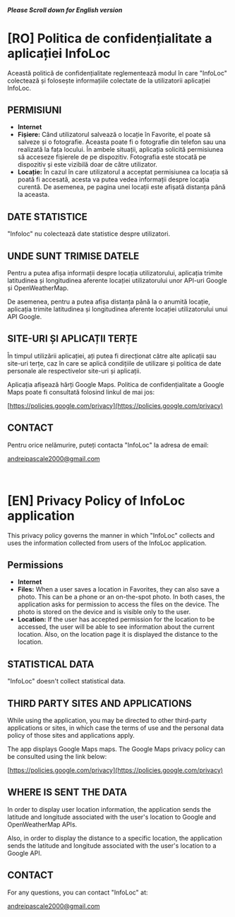 ##### Please Scroll down for English version

# [RO] Politica de confidențialitate a aplicației InfoLoc

Această politică de confidențialitate reglementează modul în care "InfoLoc" colectează și folosește informațiile colectate de la utilizatorii aplicației InfoLoc.

## PERMISIUNI

<ul><li><b>Internet</b></li>

<li><b>Fișiere:</b> Când utilizatorul salvează o locație în Favorite, el poate să salveze și o fotografie. Aceasta poate fi o fotografie din telefon sau una realizată la fața locului. În ambele situații, aplicația solicită permisiunea să acceseze fișierele de pe dispozitiv. Fotografia este stocată pe dispozitiv și este vizibilă doar de către utilizator.</li>

<li><b>Locație:</b> În cazul în care utilizatorul a acceptat permisiunea ca locația să poată fi accesată, acesta va putea vedea informații despre locația curentă. De asemenea, pe pagina unei locații este afișată distanța până la aceasta.</li></ul>

## DATE STATISTICE

"Infoloc" nu colectează date statistice despre utilizatori.

## UNDE SUNT TRIMISE DATELE

Pentru a putea afișa informații despre locația utilizatorului, aplicația trimite latitudinea și longitudinea aferente locației utilizatorului unor API-uri Google și OpenWeatherMap.

De asemenea, pentru a putea afișa distanța până la o anumită locație, aplicația trimite latitudinea și longitudinea aferente locației utilizatorului unui API Google.

## SITE-URI ȘI APLICAȚII TERȚE

În timpul utilizării aplicației, ați putea fi direcționat către alte aplicații sau site-uri terțe, caz în care se aplică condițiile de utilizare și politica de date personale ale respectivelor site-uri și aplicații.

Aplicația afișează hărți Google Maps. Politica de confidențialitate a Google Maps poate fi consultată folosind linkul de mai jos:

[https://policies.google.com/privacy](https://policies.google.com/privacy)

## CONTACT

Pentru orice nelămurire, puteți contacta "InfoLoc" la adresa de email:

andreipascale2000@gmail.com

<br/>

# [EN] Privacy Policy of InfoLoc application

This privacy policy governs the manner in which "InfoLoc" collects and uses the information collected from users of the InfoLoc application.

## Permissions

<ul><li><b>Internet</b></li>

<li><b>Files:</b> When a user saves a location in Favorites, they can also save a photo. This can be a phone or an on-the-spot photo. In both cases, the application asks for permission to access the files on the device. The photo is stored on the device and is visible only to the user.</li>

<li><b>Location:</b> If the user has accepted permission for the location to be accessed, the user will be able to see information about the current location. Also, on the location page it is displayed the distance to the location.</li></ul>

## STATISTICAL DATA

"InfoLoc" doesn't collect statistical data.

## THIRD PARTY SITES AND APPLICATIONS

While using the application, you may be directed to other third-party applications or sites, in which case the terms of use and the personal data policy of those sites and applications apply.

The app displays Google Maps maps. The Google Maps privacy policy can be consulted using the link below:

[https://policies.google.com/privacy](https://policies.google.com/privacy)

## WHERE IS SENT THE DATA

In order to display user location information, the application sends the latitude and longitude associated with the user's location to Google and OpenWeatherMap APIs.

Also, in order to display the distance to a specific location, the application sends the latitude and longitude associated with the user's location to a Google API.

## CONTACT

For any questions, you can contact "InfoLoc" at:

andreipascale2000@gmail.com

